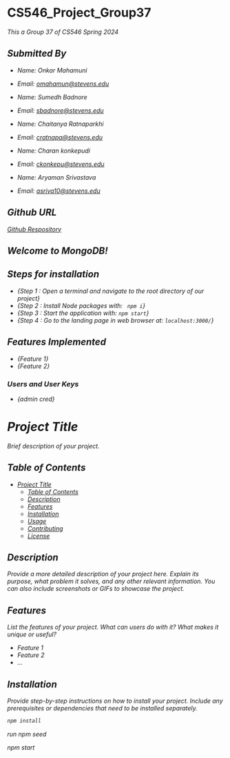 # CS546_Project_Group37
<p><em><em>This a Group 37 of CS546 Spring 2024</em><br>


## Submitted By

- Name: Onkar Mahamuni
- Email: omahamun@stevens.edu

- Name: Sumedh Badnore
- Email: sbadnore@stevens.edu

- Name: Chaitanya Ratnaparkhi
- Email: cratnapa@stevens.edu 

- Name: Charan konkepudi
- Email: ckonkepu@stevens.edu

- Name: Aryaman Srivastava
- Email: asriva10@stevens.edu

## Github URL

[Github Respository](https://github.com/Onkar2706/CS546_Project_Group37.git)

## Welcome to MongoDB!

## Steps for installation
- {Step 1 : Open a terminal and navigate to the root directory of our project}
- {Step 2 : Install Node packages with: ``` npm i```}
- {Step 3 : Start the application with: `npm start`}
- {Step 4 : Go to the landing page in web browser at: `localhost:3000/`}


## Features Implemented
- {Feature 1}
- {Feature 2}

### Users and User Keys 
- {admin cred}

# Project Title

Brief description of your project.

## Table of Contents

- [Project Title](#project-title)
  - [Table of Contents](#table-of-contents)
  - [Description](#description)
  - [Features](#features)
  - [Installation](#installation)
  - [Usage](#usage)
  - [Contributing](#contributing)
  - [License](#license)

## Description

Provide a more detailed description of your project here. Explain its purpose, what problem it solves, and any other relevant information. You can also include screenshots or GIFs to showcase the project.

## Features

List the features of your project. What can users do with it? What makes it unique or useful?

- Feature 1
- Feature 2
- ...

## Installation

Provide step-by-step instructions on how to install your project. Include any prerequisites or dependencies that need to be installed separately.

```bash
npm install
```



run npm seed


npm start
```


